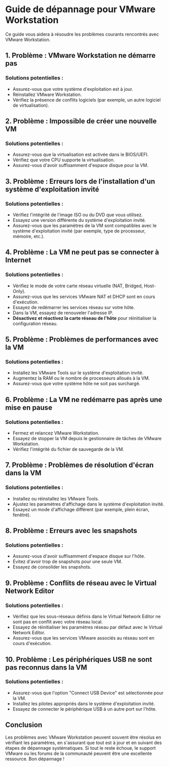 # Guide de dépannage pour VMware Workstation

Ce guide vous aidera à résoudre les problèmes courants rencontrés avec VMware Workstation. 

## 1. Problème : VMware Workstation ne démarre pas

### Solutions potentielles :
- Assurez-vous que votre système d'exploitation est à jour.
- Réinstallez VMware Workstation.
- Vérifiez la présence de conflits logiciels (par exemple, un autre logiciel de virtualisation).

## 2. Problème : Impossible de créer une nouvelle VM

### Solutions potentielles :
- Assurez-vous que la virtualisation est activée dans le BIOS/UEFI.
- Vérifiez que votre CPU supporte la virtualisation.
- Assurez-vous d'avoir suffisamment d'espace disque pour la VM.

## 3. Problème : Erreurs lors de l'installation d'un système d'exploitation invité

### Solutions potentielles :
- Vérifiez l'intégrité de l'image ISO ou du DVD que vous utilisez.
- Essayez une version différente du système d'exploitation invité.
- Assurez-vous que les paramètres de la VM sont compatibles avec le système d'exploitation invité (par exemple, type de processeur, mémoire, etc.).

## 4. Problème : La VM ne peut pas se connecter à Internet

### Solutions potentielles :
- Vérifiez le mode de votre carte réseau virtuelle (NAT, Bridged, Host-Only).
- Assurez-vous que les services VMware NAT et DHCP sont en cours d'exécution.
- Essayez de redémarrer les services réseau sur votre hôte.
- Dans la VM, essayez de renouveler l'adresse IP.
- **Désactivez et réactivez la carte réseau de l'hôte** pour réinitialiser la configuration réseau.

## 5. Problème : Problèmes de performances avec la VM

### Solutions potentielles :
- Installez les VMware Tools sur le système d'exploitation invité.
- Augmentez la RAM ou le nombre de processeurs alloués à la VM.
- Assurez-vous que votre système hôte ne soit pas surchargé.

## 6. Problème : La VM ne redémarre pas après une mise en pause

### Solutions potentielles :
- Fermez et relancez VMware Workstation.
- Essayez de stopper la VM depuis le gestionnaire de tâches de VMware Workstation.
- Vérifiez l'intégrité du fichier de sauvegarde de la VM.

## 7. Problème : Problèmes de résolution d'écran dans la VM

### Solutions potentielles :
- Installez ou réinstallez les VMware Tools.
- Ajustez les paramètres d'affichage dans le système d'exploitation invité.
- Essayez un mode d'affichage différent (par exemple, plein écran, fenêtré).

## 8. Problème : Erreurs avec les snapshots

### Solutions potentielles :
- Assurez-vous d'avoir suffisamment d'espace disque sur l'hôte.
- Évitez d'avoir trop de snapshots pour une seule VM.
- Essayez de consolider les snapshots.

## 9. Problème : Conflits de réseau avec le Virtual Network Editor

### Solutions potentielles :
- Vérifiez que les sous-réseaux définis dans le Virtual Network Editor ne sont pas en conflit avec votre réseau local.
- Essayez de réinitialiser les paramètres réseau par défaut avec le Virtual Network Editor.
- Assurez-vous que les services VMware associés au réseau sont en cours d'exécution.

## 10. Problème : Les périphériques USB ne sont pas reconnus dans la VM

### Solutions potentielles :
- Assurez-vous que l'option "Connect USB Device" est sélectionnée pour la VM.
- Installez les pilotes appropriés dans le système d'exploitation invité.
- Essayez de connecter le périphérique USB à un autre port sur l'hôte.

## Conclusion

Les problèmes avec VMware Workstation peuvent souvent être résolus en vérifiant les paramètres, en s'assurant que tout est à jour et en suivant des étapes de dépannage systématiques. Si tout le reste échoue, le support VMware ou les forums de la communauté peuvent être une excellente ressource. Bon dépannage ! 

